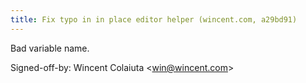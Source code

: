 ```yaml
---
title: Fix typo in in place editor helper (wincent.com, a29bd91)
---
```


Bad variable name.

Signed-off-by: Wincent Colaiuta &lt;win@wincent.com&gt;

